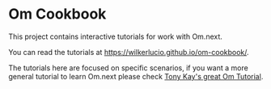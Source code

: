 # Om Cookbook

This project contains interactive tutorials for work with Om.next.

You can read the tutorials at https://wilkerlucio.github.io/om-cookbook/.

The tutorials here are focused on specific scenarios, if you want a more general
tutorial to learn Om.next please check [Tony Kay's great Om Tutorial](https://github.com/awkay/om-tutorial).
